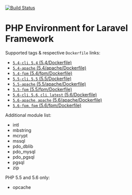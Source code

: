 [![Build Status](https://travis-ci.org/ganiutomo/docker-php-laravel.svg?branch=develop)](https://travis-ci.org/ganiutomo/docker-php-laravel)

# PHP Environment for Laravel Framework

Supported tags & respective `Dockerfile` links:
* [`5.4-cli`,    `5.4`                    (5.4/Dockerfile)       ](5.4/Dockerfile)
* [`5.4-apache`                           (5.4/apache/Dockerfile)](5.4/apache/Dockerfile)
* [`5.4-fpm`                              (5.4/fpm/Dockerfile)   ](5.4/fpm/Dockerfile)
* [`5.5-cli`,    `5.5`                    (5.5/Dockerfile)       ](5.5/Dockerfile)
* [`5.5-apache`                           (5.5/apache/Dockerfile)](5.5/apache/Dockerfile)
* [`5.5-fpm`                              (5.5/fpm/Dockerfile)   ](5.5/fpm/Dockerfile)
* [`5.6-cli`,    `5.6`, `cli`,   `latest` (5.6/Dockerfile)       ](5.6/Dockerfile)
* [`5.6-apache`,        `apache`          (5.6/apache/Dockerfile)](5.6/apache/Dockerfile)
* [`5.6-fpm`,           `fpm`             (5.6/fpm/Dockerfile)   ](5.6/fpm/Dockerfile)

Additional module list:
* intl
* mbstring
* mcrypt
* mssql
* pdo_dblib
* pdo_mysql
* pdo_pgsql
* pgsql
* zip

PHP 5.5 and 5.6 only:
* opcache
